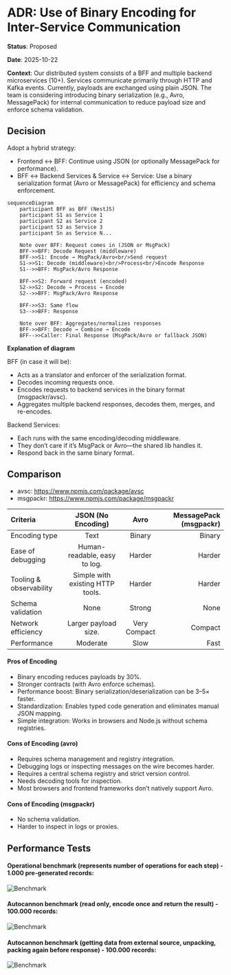 # ADR: Use of Binary Encoding for Inter-Service Communication

**Status**: Proposed

**Date**: 2025-10-22

**Context**:
Our distributed system consists of a BFF and multiple backend microservices (10+). Services communicate primarily through HTTP and Kafka events. Currently, payloads are exchanged using plain JSON. The team is considering introducing binary serialization (e.g., Avro, MessagePack) for internal communication to reduce payload size and enforce schema validation.


## Decision
Adopt a hybrid strategy:

- Frontend ↔ BFF: Continue using JSON (or optionally MessagePack for performance).
- BFF ↔ Backend Services & Service ↔ Service: Use a binary serialization format (Avro or MessagePack) for efficiency and schema enforcement.

```mermaid
sequenceDiagram
    participant BFF as BFF (NestJS)
    participant S1 as Service 1
    participant S2 as Service 2
    participant S3 as Service 3
    participant Sn as Service N...

    Note over BFF: Request comes in (JSON or MsgPack)
    BFF->>BFF: Decode Request (middleware)
    BFF->>S1: Encode → MsgPack/Avro<br/>Send request
    S1->>S1: Decode (middleware)<br/>Process<br/>Encode Response
    S1-->>BFF: MsgPack/Avro Response

    BFF->>S2: Forward request (encoded)
    S2->>S2: Decode → Process → Encode
    S2-->>BFF: MsgPack/Avro Response

    BFF->>S3: Same flow
    S3-->>BFF: Response

    Note over BFF: Aggregates/normalizes responses
    BFF->>BFF: Decode → Combine → Encode
    BFF-->>Caller: Final Response (MsgPack/Avro or fallback JSON)

```
**Explanation of diagram**

BFF (in case it will be):
- Acts as a translator and enforcer of the serialization format.
- Decodes incoming requests once.
- Encodes requests to backend services in the binary format (msgpackr/avsc).
- Aggregates multiple backend responses, decodes them, merges, and re-encodes.

Backend Services:
- Each runs with the same encoding/decoding middleware.
- They don’t care if it’s MsgPack or Avro—the shared lib handles it.
- Respond back in the same binary format.


## Comparison
- avsc: https://www.npmjs.com/package/avsc
- msgpackr: https://www.npmjs.com/package/msgpackr

| Criteria                          | JSON (No Encoding)                  | Avro             | MessagePack (msgpackr) |
| :-------------------------------- |:-----------------------------------:| :---------------:| ----------------------:|
| Encoding type                     | Text                                | Binary           | Binary |
| Ease of debugging                 | Human-readable, easy to log.        | Harder           | Harder |
| Tooling & observability           | Simple with existing HTTP tools.    | Harder           | Harder |
| Schema validation                 | None                                | Strong           | None |
| Network efficiency                | Larger payload size.                | Very Compact     | Compact |
| Performance                       | Moderate                            | Slow             | Fast | 

#### Pros of Encoding
- Binary encoding reduces payloads by 30%.
- Stronger contracts (with Avro enforce schemas).
- Performance boost: Binary serialization/deserialization can be 3–5× faster.
- Standardization: Enables typed code generation and eliminates manual JSON mapping.
- Simple integration: Works in browsers and Node.js without schema registries.

#### Cons of Encoding (avro)
- Requires schema management and registry integration.
- Debugging logs or inspecting messages on the wire becomes harder.
- Requires a central schema registry and strict version control.
- Needs decoding tools for inspection.
- Most browsers and frontend frameworks don’t natively support Avro.

#### Cons of Encoding (msgpackr)
- No schema validation.
- Harder to inspect in logs or proxies.

## Performance Tests
#### Operational benchmark (represents number of operations for each step) - 1.000 pre-generated records:
![Benchmark](./benchmark/results/operational_benchmark.png)

#### Autocannon benchmark (read only, encode once and return the result) - 100.000 records:
![Benchmark](./benchmark/results/JSON_MsgPack_Avsc.png)

#### Autocannon benchmark (getting data from external source, unpacking, packing again before response) - 100.000 records:
![Benchmark](./benchmark/results/JSON_MsgPack_Avsc-with-encoding-decoding.png)


